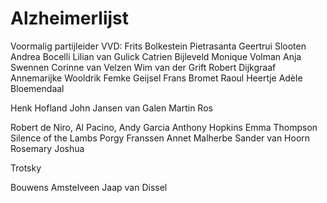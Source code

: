 # Alzheimerlijst
Voormalig partijleider VVD: Frits Bolkestein
Pietrasanta
Geertrui Slooten
Andrea Bocelli
Lilian van Gulick
Catrien Bijleveld
Monique Volman
Anja Swennen
Corinne van Velzen
Wim van der Grift
Robert Dijkgraaf
Annemarijke Wooldrik
Femke Geijsel
Frans Bromet
Raoul Heertje
Adèle Bloemendaal 

Henk Hofland
John Jansen van Galen
Martin Ros

Robert de Niro, Al Pacino, Andy Garcia
Anthony Hopkins
Emma Thompson
Silence of the Lambs
Porgy Franssen
Annet Malherbe
Sander van Hoorn
Rosemary Joshua

Trotsky

Bouwens Amstelveen
Jaap van Dissel 


